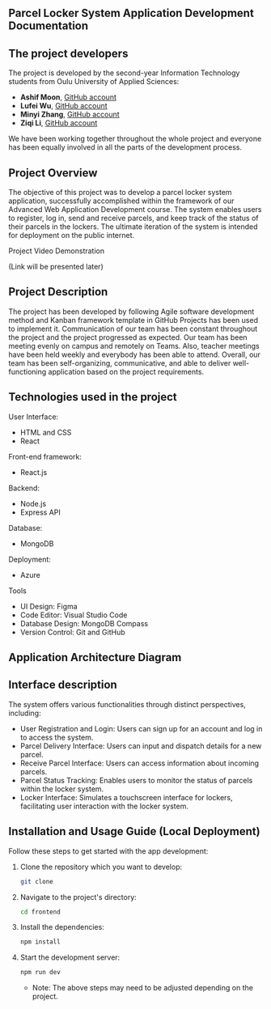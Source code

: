 ## Parcel Locker System Application Development Documentation

## The project developers

The project is developed by the second-year Information Technology students from Oulu University of Applied Sciences:

- **Ashif Moon**, [GitHub account](https://github.com/AshifkhaMoon)
- **Lufei Wu**, [GitHub account](https://github.com/lufeiwu22)
- **Minyi Zhang**, [GitHub account](https://github.com/minyizhangg)
- **Ziqi Li**, [GitHub account](https://github.com/ZiqiLi28)

We have been working together throughout the whole project and everyone has been equally involved in all the parts of the development process.


## Project Overview

The objective of this project was to develop a parcel locker system application, successfully accomplished within the framework of our Advanced Web Application Development course. The system enables users to register, log in, send and receive parcels, and keep track of the status of their parcels in the lockers. The ultimate iteration of the system is intended for deployment on the public internet.

Project Video Demonstration

(Link will be presented later)


## Project Description
The project has been developed by following Agile software development method and Kanban framework template in GitHub Projects has been used to implement it. Communication of our team has been constant throughout the project and the project progressed as expected. Our team has been meeting evenly on campus and remotely on Teams. Also, teacher meetings have been held weekly and everybody has been able to attend. Overall, our team has been self-organizing, communicative, and able to deliver well-functioning application based on the project requirements.

## Technologies used in the project
User Interface:
- HTML and CSS
- React 

Front-end framework:
- React.js 

Backend:
- Node.js 
- Express API


Database:
- MongoDB

Deployment:
- Azure

Tools
- UI Design: Figma
- Code Editor: Visual Studio Code
- Database Design: MongoDB Compass
- Version Control: Git and GitHub

## Application Architecture Diagram




## Interface description

The system offers various functionalities through distinct perspectives, including:

- User Registration and Login: Users can sign up for an account and log in to access the system.
- Parcel Delivery Interface: Users can input and dispatch details for a new parcel.
- Receive Parcel Interface: Users can access information about incoming parcels.
- Parcel Status Tracking: Enables users to monitor the status of parcels within the locker system.
- Locker Interface: Simulates a touchscreen interface for lockers, facilitating user interaction with the locker system.

## Installation and Usage Guide (Local Deployment)
Follow these steps to get started with the app development:

1. Clone the repository which you want to develop:
   
   ```bash
   git clone 
   ```

2. Navigate to the project's directory:
   
   ```bash
   cd frontend
   ```

3. Install the dependencies:
   
   ```bash
   npm install
   ```



4. Start the development server:
   
   ```bash
   npm run dev
   ```
   - Note: The above steps may need to be adjusted depending on the project.
